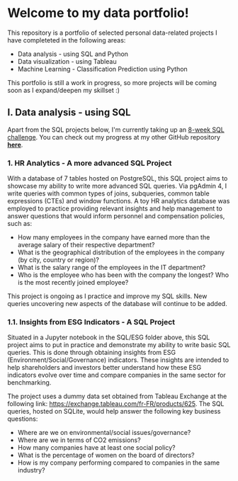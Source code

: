 # Welcome to my data portfolio!

This repository is a portfolio of selected personal data-related projects I have completeted in the following areas:
- Data analysis - using SQL and Python
- Data visualization - using Tableau
- Machine Learning - Classification Prediction using Python

This portfolio is still a work in progress, so more projects will be coming soon as I expand/deepen my skillset :)

## I. Data analysis - using SQL

Apart from the SQL projects below, I'm currently taking up an [8-week SQL challenge](https://8weeksqlchallenge.com/). You can check out my progress at my other GitHub repository **[here](https://github.com/lanhoang82/8-Week-SQL-Challenge)**.

### 1. HR Analytics - A more advanced SQL Project 

With a database of 7 tables hosted on PostgreSQL, this SQL project aims to showcase my ability to write more advanced SQL queries. Via pgAdmin 4, I write queries with common types of joins, subqueries, common table expressions (CTEs) and window functions. A toy HR analytics database was employed to practice providing relevant insights and help management to answer questions that would inform personnel and compensation policies, such as:

- How many employees in the company have earned more than the average salary of their respective department?
- What is the geographical distribution of the employees in the company (by city, country or region)? 
- What is the salary range of the employees in the IT department?
- Who is the employee who has been with the company the longest? Who is the most recently joined employee?

This project is ongoing as I practice and improve my SQL skills. New queries uncovering new aspects of the database will continue to be added.

### 1.1. Insights from ESG Indicators - A SQL Project

Situated in a Jupyter notebook in the SQL/ESG folder above, this SQL project aims to put in practice and demonstrate my ability to write basic SQL queries. This is done through obtaining insights from ESG (Environment/Social/Governance) indicators. These insights are intended to help shareholders and investors better understand how these ESG indicators evolve over time and compare companies in the same sector for benchmarking.

The project uses a dummy data set obtained from Tableau Exchange at the following link: https://exchange.tableau.com/fr-FR/products/625. The SQL queries, hosted on SQLite, would help answer the following key business questions:

- Where are we on environmental/social issues/governance?
- Where are we in terms of CO2 emissions?
- How many companies have at least one social policy?
- What is the percentage of women on the board of directors?
- How is my company performing compared to companies in the same industry?


